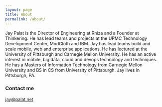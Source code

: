 ```yaml
---
layout: page
title: About
permalink: /about/
---
```


Jay Palat is the Director of Engineering at Rhiza and a Founder at Thinkering.  He has lead teams and projects at the UPMC Technology Development Center, ModCloth and IBM. Jay has lead teams build and scale mobile, web and enterprise applications. He has lectured at the University of Pittsburgh and Carnegie Mellon University.  He has an active interest in mobile, big data, cloud and devops technology and techniques. He has a Masters of Information Technology from Carnegie Mellon University and BS in CS from University of Pittsburgh. Jay lives in Pittsburgh, PA.

### Contact me

[jay@palat.net](mailto:jay@palat.net)
